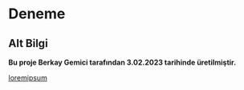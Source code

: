 # Deneme

## Alt Bilgi
**Bu proje Berkay Gemici tarafından 3.02.2023 tarihinde üretilmiştir.**

[loremipsum](http://google.com)